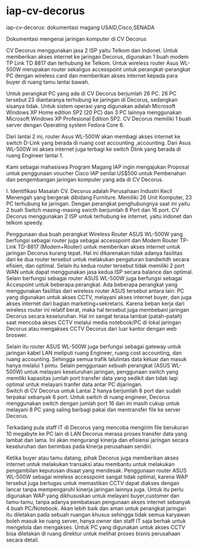 # iap-cv-decorus
iap-cv-decorus: dokumentasi magang USAID,Cisco,SENADA

Dokumentasi  mengenai  jaringan komputer di CV Decorus

CV Decorus menggunakan jasa 2 ISP yaitu Telkom dan Indonet. Untuk memberikan akses internet ke jaringan Decorus, 
digunakan 1 buah modem TP Link TD 8817 dan terhubung ke Telkom. Untuk wireless router Asus WL-500W merupakan router 
sekaligus accesspoint untuk perangkat-perangkat PC dengan wireless card dan memberikan akses internet kepada para buyer 
di ruang tamu lantai bawah.

Untuk perangkat PC yang ada di CV Decorus berjumlah 26 PC. 26 PC tersebut 23 diantaranya terhubung ke jaringan di Decorus, 
sedangkan sisanya tidak. Untuk sistem operasi yang digunakan adalah Microsoft Windows XP Home edition SP2 (20 PC) dan 3 PC lainnya 
menggunakan Microsoft Windows XP Profesional Edition SP2. CV Decorus memiliki 1 buah server dengan Operating system Fedora Core 6.

Dari lantai 2 ini, router Asus WL-500W akan membagi akses internet ke switch D-Link yang berada di ruang cost accounting ,accounting. 
Dari Asus WL-500W ini akses internet juga terbagi ke switch Dlink yang berada di ruang Engineer lantai 1.

Kami sebagai mahasiswa Program Magang IAP ingin mengajukan Proposal untuk penggunaan voucher Cisco IAP  senilai US$500 
untuk Pembenahan dan pengembangan jaringan komputer yang ada di CV Decorus.

I.	Identifikasi Masalah
  CV. Decorus adalah Perusahaan Industri Kecil Menengah yang bergerak dibidang Furniture. Memiliki 26 Unit Komputer, 23 PC terhubung 
ke jaringan. Dengan perangkat penghubungnya saat ini yaitu 2 buah Switch masing-masing swicth berjumlah 8 Port dan 16 port. CV Decorus 
menggunakan 2 ISP untuk terhubung ke internet, yaitu indonet dan telkom speedy.

  Penggunaan dua buah perangkat Wireless Router ASUS WL-500W yang berfungsi sebagai router juga sebagai accesspoint 
dan Modem Router TP-Link TD-8817 (Modem+Router) untuk memberikan akses internet untuk jaringan Decorus kurang tepat. 
Hal ini dikarenakan tidak adanya fasilitas dari ke dua router tersebut untuk melakukan pengaturan bandwitdh secara efisien, dan optimal. 
Selain itu kedua router tersebut tidak memiliki 2 port WAN untuk dapat menggunakan jasa kedua ISP secara balance dan optimal.
Selain berfungsi sebagai router ASUS WL-500W juga berfungsi sebagai Accespoint untuk beberapa perangkat. 
Ada beberapa perangkat yang menggunakan fasilitas dari wireless router ASUS tersebut antara lain: PC yang digunakan untuk akses CCTV, 
melayani akses internet buyer, dan juga akses internet dari bagian marketing+sekretaris. Karena beban kerja dari wireless router ini 
relatif berat, maka hal tersebut juga membebani jaringan Decorus secara keseluruhan. Hal ini sangat terasa lambat (patah-patah) 
saat mencoba akses CCTV melalui media notebook/PC di lokal jaringan Decorus atau mengakses CCTV Decorus dari luar kantor dengan web broswer. 

  Selain itu router ASUS WL-500W juga berfungsi sebagai gateway untuk jaringan kabel LAN meliputi ruang Engineer, ruang cost accounting, 
dan ruang accounting. Sehingga semua trafik lalulintas data keluar dan masuk hanya melalui 1 pintu.
Selain penggunaan sebuah perangkat (ASUS WL-500W) untuk melayani keseluruhan jaringan, penggunaan switch yang memiliki kapasitas 
jumlah port transfer data yang sedikit dan tidak lagi optimal untuk melayani tranfer data antar PC dijaringan.  
Switch di CV Decorus untuk Lantai 2 hanya berjumlah 8 port dan sudah terpakai sebanyak 6 port. 
Untuk switch di ruang engineer, Decorus menggunakan switch dengan jumlah port 16 dan ini masih cukup untuk melayani 8 PC yang 
saling berbagi pakai dan mentransfer file ke server Decorus. 

  Terkadang pula staff IT di Decorus yang mencoba mengirim file berukuran 10 megabyte ke PC lain di LAN Decorus merasa proses transfer 
data yang lambat dan lama. Ini akan mengurangi kinerja dan efisiensi jaringan secara keseluruhan dan berimbas pada kinerja perusahaan 
sendiri.

  Ketika buyer atau tamu datang, pihak Decorus juga memberikan akses internet untuk melakukan transaksi atau membantu untuk melakukan 
pengambilan keputusan disaat yang mendesak. Penggunaan router ASUS WL-500W sebagai wireless accesspoint sangat tidak optimal, 
karena WAP tersebut juga bertugas untuk memastikan CCTV dapat diakses dengan lancar tanpa mempengaruhi kinerja jaringan lainnya juga. 
Untuk itu perlu digunakan WAP yang dikhususkan untuk melayani buyer,customer dan tamu-tamu, tanpa adanya pembatasan pengunaan akses 
internet sebanyak 4 buah PC/Notebook. Akan lebih baik dan aman untuk perangkat jaringan itu diletakan pada sebuah ruangan khusus 
sehingga tidak semua karyawan boleh masuk  ke ruang server, hanya owner dan staff IT saja berhak untuk mengelola dan mengakses. 
Untuk PC yang digunakan untuk akses CCTV bisa diletakan di ruang direktur untuk melihat proses bisnis perusahaan secara detail.


